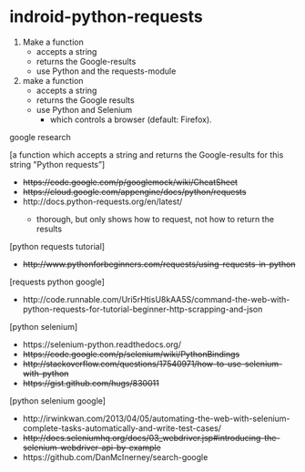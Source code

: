# indroid-python-requests

1. Make a function 
 	- accepts a string 
	- returns the Google-results 
	- use Python and the requests-module
2. make a function 
	- accepts a string 
	- returns the Google results 
	- use Python and Selenium
		- which controls a browser (default: Firefox). 

google research

[a function which accepts a string and returns the Google-results for this string "Python requests”]

<ul><li><strike>https://code.google.com/p/googlemock/wiki/CheatSheet</strike></li>
<li><strike>https://cloud.google.com/appengine/docs/python/requests</strike></li>
<li>http://docs.python-requests.org/en/latest/</li>
	<ul><li>thorough, but only shows how to request, not how to return the results</li></ul>
</ul>

[python requests tutorial]

<ul><li><strike>http://www.pythonforbeginners.com/requests/using-requests-in-python</strike></li></ul>

[requests python google]

<ul><li>http://code.runnable.com/Uri5rHtisU8kAA5S/command-the-web-with-python-requests-for-tutorial-beginner-http-scrapping-and-json</li></ul>

[python selenium]

<ul><li>https://selenium-python.readthedocs.org/</li>
<li><strike>https://code.google.com/p/selenium/wiki/PythonBindings</strike></li>
<li><strike>http://stackoverflow.com/questions/17540971/how-to-use-selenium-with-python</strike></li>
<li><strike>https://gist.github.com/hugs/830011</strike></li></ul>

[python selenium google]

<ul><li>http://irwinkwan.com/2013/04/05/automating-the-web-with-selenium-complete-tasks-automatically-and-write-test-cases/</li>
<li><strike>http://docs.seleniumhq.org/docs/03_webdriver.jsp#introducing-the-selenium-webdriver-api-by-example</strike></li>
<li>https://github.com/DanMcInerney/search-google</li></ul>
